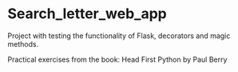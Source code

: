 # Search_letter_web_app
Project with testing the functionality of Flask, decorators and magic methods.

Practical exercises from the book: Head First Python by Paul Berry
